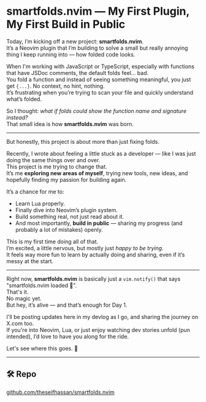 # smartfolds.nvim — My First Plugin, My First Build in Public

Today, I’m kicking off a new project: **smartfolds.nvim**.  
It’s a Neovim plugin that I’m building to solve a small but really annoying thing I keep running into — how folded code looks.

When I'm working with JavaScript or TypeScript, especially with functions that have JSDoc comments, the default folds feel... bad.  
You fold a function and instead of seeing something meaningful, you just get `{...}`. No context, no hint, nothing.  
It’s frustrating when you’re trying to scan your file and quickly understand what’s folded.

So I thought: *what if folds could show the function name and signature instead?*  
That small idea is how **smartfolds.nvim** was born.

---

But honestly, this project is about more than just fixing folds.

Recently, I wrote about feeling a little stuck as a developer — like I was just doing the same things over and over.  
This project is me trying to change that.  
It’s me **exploring new areas of myself**, trying new tools, new ideas, and hopefully finding my passion for building again.

It’s a chance for me to:
- Learn Lua properly.
- Finally dive into Neovim’s plugin system.
- Build something real, not just read about it.
- And most importantly, **build in public** — sharing my progress (and probably a lot of mistakes) openly.

This is my first time doing all of that.  
I’m excited, a little nervous, but mostly just *happy to be trying*.  
It feels way more fun to learn by actually doing and sharing, even if it’s messy at the start.

---

Right now, **smartfolds.nvim** is basically just a `vim.notify()` that says "smartfolds.nvim loaded 🚀".  
That's it.  
No magic yet.  
But hey, it’s alive — and that’s enough for Day 1.

I'll be posting updates here in my devlog as I go, and sharing the journey on X.com too.  
If you're into Neovim, Lua, or just enjoy watching dev stories unfold (pun intended), I’d love to have you along for the ride.

Let's see where this goes. 🚀

---

## 🛠 Repo

[github.com/theseifhassan/smartfolds.nvim](https://github.com/theseifhassan/smartfolds.nvim)


